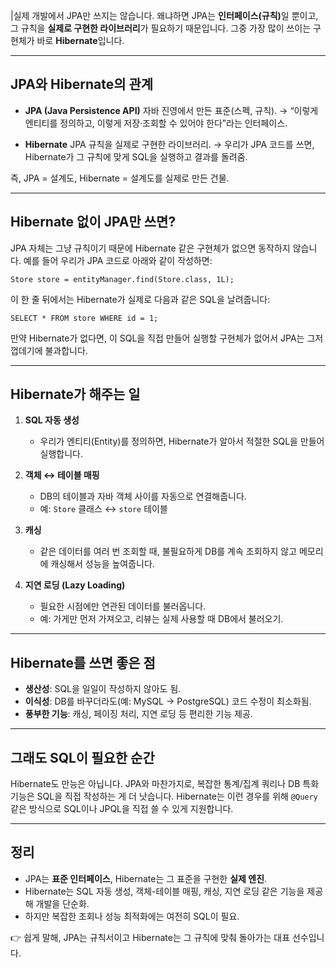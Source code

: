 <p>|실제 개발에서 JPA만 쓰지는 않습니다. 왜냐하면 JPA는 <strong>인터페이스(규칙)</strong>일 뿐이고, 그 규칙을 <strong>실제로 구현한 라이브러리</strong>가 필요하기 때문입니다. 그중 가장 많이 쓰이는 구현체가 바로 <strong>Hibernate</strong>입니다.</p>
<hr />
<h2 id="jpa와-hibernate의-관계">JPA와 Hibernate의 관계</h2>
<ul>
<li><p><strong>JPA (Java Persistence API)</strong>
자바 진영에서 만든 표준(스펙, 규칙).
→ “이렇게 엔티티를 정의하고, 이렇게 저장·조회할 수 있어야 한다”라는 인터페이스.</p>
</li>
<li><p><strong>Hibernate</strong>
JPA 규칙을 실제로 구현한 라이브러리.
→ 우리가 JPA 코드를 쓰면, Hibernate가 그 규칙에 맞게 SQL을 실행하고 결과를 돌려줌.</p>
</li>
</ul>
<p>즉, JPA = 설계도, Hibernate = 설계도를 실제로 만든 건물.</p>
<hr />
<h2 id="hibernate-없이-jpa만-쓰면">Hibernate 없이 JPA만 쓰면?</h2>
<p>JPA 자체는 그냥 규칙이기 때문에 Hibernate 같은 구현체가 없으면 동작하지 않습니다.
예를 들어 우리가 JPA 코드로 아래와 같이 작성하면:</p>
<pre><code class="language-java">Store store = entityManager.find(Store.class, 1L);</code></pre>
<p>이 한 줄 뒤에서는 Hibernate가 실제로 다음과 같은 SQL을 날려줍니다:</p>
<pre><code class="language-sql">SELECT * FROM store WHERE id = 1;</code></pre>
<p>만약 Hibernate가 없다면, 이 SQL을 직접 만들어 실행할 구현체가 없어서 JPA는 그저 껍데기에 불과합니다.</p>
<hr />
<h2 id="hibernate가-해주는-일">Hibernate가 해주는 일</h2>
<ol>
<li><p><strong>SQL 자동 생성</strong></p>
<ul>
<li>우리가 엔티티(Entity)를 정의하면, Hibernate가 알아서 적절한 SQL을 만들어 실행합니다.</li>
</ul>
</li>
<li><p><strong>객체 ↔ 테이블 매핑</strong></p>
<ul>
<li>DB의 테이블과 자바 객체 사이를 자동으로 연결해줍니다.</li>
<li>예: <code>Store</code> 클래스 ↔ <code>store</code> 테이블</li>
</ul>
</li>
<li><p><strong>캐싱</strong></p>
<ul>
<li>같은 데이터를 여러 번 조회할 때, 불필요하게 DB를 계속 조회하지 않고 메모리에 캐싱해서 성능을 높여줍니다.</li>
</ul>
</li>
<li><p><strong>지연 로딩 (Lazy Loading)</strong></p>
<ul>
<li>필요한 시점에만 연관된 데이터를 불러옵니다.</li>
<li>예: 가게만 먼저 가져오고, 리뷰는 실제 사용할 때 DB에서 불러오기.</li>
</ul>
</li>
</ol>
<hr />
<h2 id="hibernate를-쓰면-좋은-점">Hibernate를 쓰면 좋은 점</h2>
<ul>
<li><strong>생산성</strong>: SQL을 일일이 작성하지 않아도 됨.</li>
<li><strong>이식성</strong>: DB를 바꾸더라도(예: MySQL → PostgreSQL) 코드 수정이 최소화됨.</li>
<li><strong>풍부한 기능</strong>: 캐싱, 페이징 처리, 지연 로딩 등 편리한 기능 제공.</li>
</ul>
<hr />
<h2 id="그래도-sql이-필요한-순간">그래도 SQL이 필요한 순간</h2>
<p>Hibernate도 만능은 아닙니다. JPA와 마찬가지로, 복잡한 통계/집계 쿼리나 DB 특화 기능은 SQL을 직접 작성하는 게 더 낫습니다.
Hibernate는 이런 경우를 위해 <code>@Query</code> 같은 방식으로 SQL이나 JPQL을 직접 쓸 수 있게 지원합니다.</p>
<hr />
<h2 id="정리">정리</h2>
<ul>
<li>JPA는 <strong>표준 인터페이스</strong>, Hibernate는 그 표준을 구현한 <strong>실제 엔진</strong>.</li>
<li>Hibernate는 SQL 자동 생성, 객체-테이블 매핑, 캐싱, 지연 로딩 같은 기능을 제공해 개발을 단순화.</li>
<li>하지만 복잡한 조회나 성능 최적화에는 여전히 SQL이 필요.</li>
</ul>
<p>👉 쉽게 말해, JPA는 규칙서이고 Hibernate는 그 규칙에 맞춰 돌아가는 대표 선수입니다.</p>